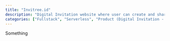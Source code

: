 ```yaml
---
title: "Invitree.id"
description: "Digital Invitation website where user can create and share their invitation. The Invitation cover all the conventational invitation needs with many other features."
categories: ["Fullstack", "Serverless", "Product (Digital Invitation - Web)"]
---
```

Something